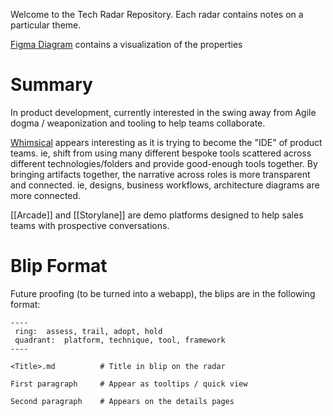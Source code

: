 Welcome to the Tech Radar Repository.   Each radar contains notes on a particular theme.

[Figma Diagram](https://www.figma.com/file/A78p5OBN3AdqfMKmJusvqg/Tech-Radar?type=whiteboard&node-id=0-1&t=WvuQkiUkeqkgHOIP-0) contains a visualization of the properties


# Summary

In  product development, currently interested in the swing away from Agile dogma / weaponization and tooling to help teams collaborate.

[Whimsical](Whimsical.md) appears interesting as it is trying to become the "IDE" of product teams.  ie, shift from using many different bespoke tools scattered across different technologies/folders and provide good-enough tools together.  By bringing artifacts together, the narrative across roles is more transparent and connected.  ie, designs, business workflows, architecture diagrams are more connected.

[[Arcade]] and [[Storylane]] are demo platforms designed to help sales teams with prospective conversations.  



# Blip Format

Future proofing (to be turned into a webapp), the blips are in the following format:

```
----
 ring:  assess, trail, adopt, hold
 quadrant:  platform, technique, tool, framework
----

<Title>.md          # Title in blip on the radar

First paragraph     # Appear as tooltips / quick view

Second paragraph    # Appears on the details pages
```

